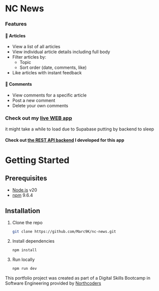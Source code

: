 # NC News

### Features

#### 📰 Articles

- View a list of all articles
- View individual article details including full body
- Filter articles by:
  - Topic
  - Sort order (date, comments, like)
- Like articles with instant feedback

#### 💬 Comments

- View comments for a specific article
- Post a new comment
- Delete your own comments

### Check out my [live WEB app](https://marc-web-nc-news.netlify.app/)

it might take a while to load due to Supabase putting by backend to sleep

#### Check out [the REST API backend](https://marc-web-nc-news.netlify.app/) I developed for this app

# Getting Started

## Prerequisites

- [Node.js](https://nodejs.org/en) v20
- [npm](https://www.npmjs.com/) 9.6.4

## Installation

1. Clone the repo
   ```sh
   git clone https://github.com/Marc9K/nc-news.git
   ```
1. Install dependencies
   ```sh
   npm install
   ```
1. Run locally
   ```sh
   npm run dev
   ```

This portfolio project was created as part of a Digital Skills Bootcamp in Software Engineering provided by [Northcoders](https://northcoders.com/)
